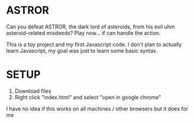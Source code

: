 # ASTROR
Can you defeat ASTROR, the dark lord of asteroids, from his evil uhm asteroid-related misdeeds? Play now... if can handle the action.

This is a toy project and my first Javascript code. I don't plan to actually learn Javascript, my goal was just to learn some basic syntax.

# SETUP
1. Download files
2. Right click "index.html" and select "open in google chrome"

I have no idea if this works on all machines / other browsers but it does for me
